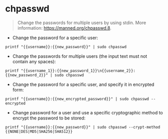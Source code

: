 # chpasswd

> Change the passwords for multiple users by using stdin.
> More information: <https://manned.org/chpasswd.8>.

- Change the password for a specific user:

`printf "{{username}}:{{new_password}}" | sudo chpasswd`

- Change the passwords for multiple users (the input text must not contain any spaces):

`printf "{{username_1}}:{{new_password_1}}\n{{username_2}}:{{new_password_2}}" | sudo chpasswd`

- Change the password for a specific user, and specify it in encrypted form:

`printf "{{username}}:{{new_encrypted_password}}" | sudo chpasswd --encrypted`

- Change password for a user and use a specific cryptographic method to encrypt the password to be stored:

`printf "{{username}}:{{new_password}}" | sudo chpasswd --crypt-method {{NONE|DES|MD5|SHA256|SHA512}}`
